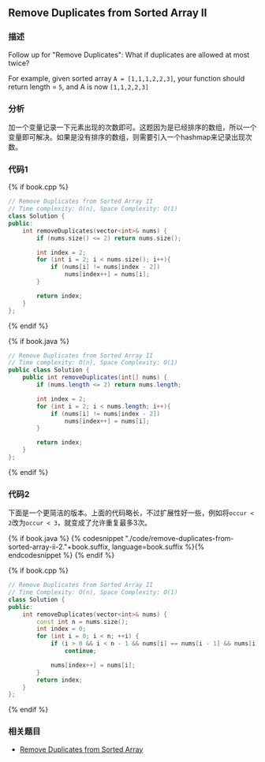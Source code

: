 ## Remove Duplicates from Sorted Array II

### 描述

Follow up for "Remove Duplicates": What if duplicates are allowed at most twice?

For example, given sorted array `A = [1,1,1,2,2,3]`, your function should return length = `5`, and A is now `[1,1,2,2,3]`


### 分析

加一个变量记录一下元素出现的次数即可。这题因为是已经排序的数组，所以一个变量即可解决。如果是没有排序的数组，则需要引入一个hashmap来记录出现次数。


### 代码1

{% if book.cpp %}
```cpp
// Remove Duplicates from Sorted Array II
// Time complexity: O(n), Space Complexity: O(1)
class Solution {
public:
    int removeDuplicates(vector<int>& nums) {
        if (nums.size() <= 2) return nums.size();

        int index = 2;
        for (int i = 2; i < nums.size(); i++){
            if (nums[i] != nums[index - 2])
                nums[index++] = nums[i];
        }

        return index;
    }
};
```
{% endif %}

{% if book.java %}
```java
// Remove Duplicates from Sorted Array II
// Time complexity: O(n), Space Complexity: O(1)
public class Solution {
    public int removeDuplicates(int[] nums) {
        if (nums.length <= 2) return nums.length;

        int index = 2;
        for (int i = 2; i < nums.length; i++){
            if (nums[i] != nums[index - 2])
                nums[index++] = nums[i];
        }

        return index;
    }
};
```
{% endif %}


### 代码2

下面是一个更简洁的版本。上面的代码略长，不过扩展性好一些，例如将`occur < 2`改为`occur < 3`，就变成了允许重复最多3次。

{% if book.java %}
{% codesnippet "./code/remove-duplicates-from-sorted-array-ii-2."+book.suffix, language=book.suffix %}{% endcodesnippet %}
{% endif %}

{% if book.cpp %}
```cpp
// Remove Duplicates from Sorted Array II
// Time Complexity: O(n), Space Complexity: O(1)
class Solution {
public:
    int removeDuplicates(vector<int>& nums) {
        const int n = nums.size();
        int index = 0;
        for (int i = 0; i < n; ++i) {
            if (i > 0 && i < n - 1 && nums[i] == nums[i - 1] && nums[i] == nums[i + 1])
                continue;

            nums[index++] = nums[i];
        }
        return index;
    }
};
```
{% endif %}

### 相关题目

* [Remove Duplicates from Sorted Array](remove-duplicates-from-sorted-array.md)
